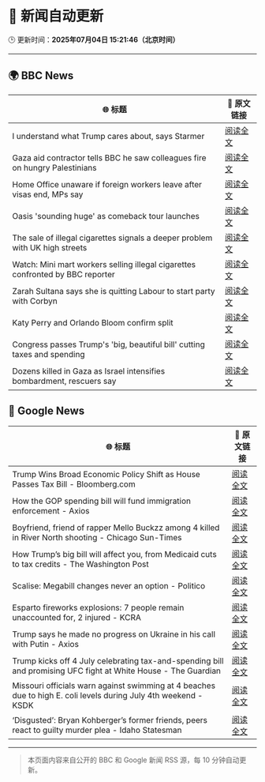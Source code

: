 # 🧠 新闻自动更新

🕒 更新时间：**2025年07月04日 15:21:46（北京时间）**

---

## 🌍 BBC News

| 🌐 标题 | 🔗 原文链接 |
|--------|-------------|
| I understand what Trump cares about, says Starmer | [阅读全文](https://www.bbc.com/news/articles/cq8ze23vx4po) |
| Gaza aid contractor tells BBC he saw colleagues fire on hungry Palestinians | [阅读全文](https://www.bbc.com/news/articles/cnvmry71q5yo) |
| Home Office unaware if foreign workers leave after visas end, MPs say | [阅读全文](https://www.bbc.com/news/articles/cwykw93d393o) |
| Oasis 'sounding huge' as comeback tour launches | [阅读全文](https://www.bbc.com/news/articles/cz7l1x7x80ro) |
| The sale of illegal cigarettes signals a deeper problem with UK high streets | [阅读全文](https://www.bbc.com/news/articles/cy9097lwxg9o) |
| Watch: Mini mart workers selling illegal cigarettes confronted by BBC reporter | [阅读全文](https://www.bbc.com/news/videos/c4gkwqwwzp9o) |
| Zarah Sultana says she is quitting Labour to start party with Corbyn | [阅读全文](https://www.bbc.com/news/articles/cwyel9kgdvdo) |
| Katy Perry and Orlando Bloom confirm split | [阅读全文](https://www.bbc.com/news/articles/cj61x8r552ko) |
| Congress passes Trump's 'big, beautiful bill' cutting taxes and spending | [阅读全文](https://www.bbc.com/news/articles/cddz3n6vz0go) |
| Dozens killed in Gaza as Israel intensifies bombardment, rescuers say | [阅读全文](https://www.bbc.com/news/articles/c3d1r93gg9ro) |

## 📰 Google News

| 🌐 标题 | 🔗 原文链接 |
|--------|-------------|
| Trump Wins Broad Economic Policy Shift as House Passes Tax Bill - Bloomberg.com | [阅读全文](https://news.google.com/rss/articles/CBMixAFBVV95cUxPUHVLdVozTjlaUHhQQ2Rwd2dRWF9VOHNYX0NwVGYwRXZjM1l1WE81bng3bmI2Nk9XNG5yVHNWcmhPZi15RWtTRFVuRlNzMmpnVlRWSDVfZ1MyWDJHMnczVGtaVXNZdHI5cEV6WmlWYUktNzV1cmxiZmRWU0xlRjNHSF9QYklvQjI3a0d2T1l6eWZ5eFl6ZnAzWU9pVW54VHE2NFZCQkUyYkx3U1F0Z2tMeEQ5aWxFcS1pdW94eW55WndaRU5i?oc=5) |
| How the GOP spending bill will fund immigration enforcement - Axios | [阅读全文](https://news.google.com/rss/articles/CBMikgFBVV95cUxOMU9XVHFXeGlzUlBmTlRScEVJakR3a18xbWE4MXZTQ3BESWhVQ2hfVWl3OWNCSDh1VmlUbVdid1F5TVZINm5vUXp0cUpZWGJ6ZEtDcUV1Q0lnTHpJdWJkRDVjWTNzQ1laMHRsanBKeVo5MWpYQmQweE0wNGdYckhrYUtPUDQ3NUtNb0Z4eE1HZFU3UQ?oc=5) |
| Boyfriend, friend of rapper Mello Buckzz among 4 killed in River North shooting - Chicago Sun-Times | [阅读全文](https://news.google.com/rss/articles/CBMiuwFBVV95cUxQQkxmNWNNbjl1UkZybU90ZnB3dldNSWhCcTl5WG1RS0R4QWdzQ3Y4NHRtY1dKaExKUll3cG9wN2QwTFpFUGEyODRQRFMzWmUtMk0zb0NZWWZOamJ0aHVpNWc0Sk05XzVmZzlwRzMycjFxX3lobmdkTzZ3ekl6aW5aYlZPdFFFaEhkekI4ZlZwdUNJZEJGZml4eWpXczdQcGljVEZGTEFFWXZ3MTZodWUtNVVLZThWNzlRVnVN?oc=5) |
| How Trump’s big bill will affect you, from Medicaid cuts to tax credits - The Washington Post | [阅读全文](https://news.google.com/rss/articles/CBMimAFBVV95cUxNUHRpWGxNZl81OGJfU1M5MGhncFh2blZhTlZTX2ROVW82NHRpNzFIYWlJaWNRVks5Q2hMVnlzczg0R0lxWlNlb3dZbndFemVfRWJTUHVBcUlnanpDeEdXNmZ3UGtWcWtSWUZ6MThsX284TlFoT1NvdnpZcE8wTjRLR3dCOXFWSW5fbklqOTN4N1RmZXExYjFEdg?oc=5) |
| Scalise: Megabill changes never an option - Politico | [阅读全文](https://news.google.com/rss/articles/CBMiqwFBVV95cUxNb3l4M0ZJWTFVUmxTZHdwaFB2RE1ESlZiN2toTWdBZnFPbFV4QjlkM0dZYWk2TkhHb2V3b2dOOU1UbTVHUjNXVURnTmFPWlE5dVhCWlVTWko5X3c3dmMxNnIzdGxkQkVYLURIR2hOS29hSGJVdlJvaE5ieVlLdXVSWloyZkVJY2ljMEVaSTNEV3p1SEd2eXNaT2VyWVlFVnRFNWpBeGNjUms4YjQ?oc=5) |
| Esparto fireworks explosions: 7 people remain unaccounted for, 2 injured - KCRA | [阅读全文](https://news.google.com/rss/articles/CBMijAFBVV95cUxQbWlCVWFGelB6VGRCam9xQzdOUnR4VWVlcFFlRFpWUjQ5aWIzazBfeE45ZWJuNkFFM0xmOWhia3FhQ2FmOGprcEVON2h2cmpxbGdjeURGUXZ1ZTZUMzRFc1ZvQmF5WWVTcmxYVTVaS1BfUkZiMzVfQWpQRGJvZXkxU1FBOHpBRnJKQXdOdA?oc=5) |
| Trump says he made no progress on Ukraine in his call with Putin - Axios | [阅读全文](https://news.google.com/rss/articles/CBMicEFVX3lxTE14WTBOYVY4RDhVV3BZVi15NVhWNkY3Z0FxQkR6YVhZUWFWSjUwV1dzZGRDNHV5b3c0bXNjclFkVG9OdjU3LVJ6a09TT2U2SlpqUTYtSUdzSHk4NDR3TVJoSE1PWi1XRnh4UjFORDlLZzI?oc=5) |
| Trump kicks off 4 July celebrating tax-and-spending bill and promising UFC fight at White House - The Guardian | [阅读全文](https://news.google.com/rss/articles/CBMiigFBVV95cUxQdkxlYmJ6VDlyLWhndmpuMGdVQXF5QkhMUVgyd21BSktFQVFWUmloZWpEYUh3RVFJUDVBOHFvanI0MXI4cDRaSDZfWEVER2k4YWVRWXdXWU1BVV9yV1o2a01TTFhGc25jSkdiMld1N3BNeFQ3VlRacDdiZ0doVGtxaklvci1nVGNRZFE?oc=5) |
| Missouri officials warn against swimming at 4 beaches due to high E. coli levels during July 4th weekend - KSDK | [阅读全文](https://news.google.com/rss/articles/CBMi9gFBVV95cUxNTVhCTlpNR0NNNk03TGtrOE05SEpXdUo0bWlsb2JwOXNvQ0ZqVjhlQ2pwcFFwTkhyeFc2LWl6Y1I5UW5TbXlfRWdXblZ1blJTRVlTYXZVVlMxZlFtZnpEaHItMnRCZWFwVnI5bXl4SUdWRElkWUV5T3FvZHF1S2NLMFAybGJWWEh5LWN4anZBSHQtWW9ZdEIxOElVTl9mWkVDNjJvdXhpTVFDaEJuc2lJazJhVDFFdmtfUTFVNDJyeFlRaDVFY0t4WjF3OVZIRVAxMGlrRncwRU1TamFyNWZuV3JlQnEzYUo5WHQ2YjhLc3Ziemd6NUE?oc=5) |
| ‘Disgusted’: Bryan Kohberger’s former friends, peers react to guilty murder plea - Idaho Statesman | [阅读全文](https://news.google.com/rss/articles/CBMieEFVX3lxTE92cUlXUnBoS3E5bmItWlZZRktteEZRZFNGcmVCY3A0cG9RempBNTJKMnRfMDg2UVI4MUNJbnpBOU9MVnpwM1JHYW9YcHhWbVQzV1RhYXkyVXdRNDlPZUpfMW5RX1JGRXBpanVMUUwwdlM4Tk4xbVdnWNIBeEFVX3lxTE1jZUZfVTlaSU9teTdNMTdzSzZpemNSMjF6ZHVoT0lBYWdEUVJZWlpDOWdZRkY4X2JFNzZ5WVN6ZEJzSFdHQ3hVaC1TbEs1Q0hEeVEwUjVQRlVrQXFoaDQ3OWotcGtJOXNqUWFWdk9vd05PUUtxSC1zRg?oc=5) |

---
> 本页面内容来自公开的 BBC 和 Google 新闻 RSS 源，每 10 分钟自动更新。